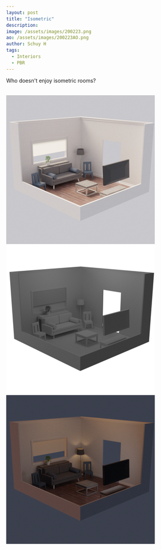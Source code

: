 ```yaml
---
layout: post
title: "Isometric"
description: 
image: /assets/images/200223.png
ao: /assets/images/200223AO.png
author: Schuy H
tags: 
  - Interiors
  - PBR
---
```


Who doesn't enjoy isometric rooms? 

<br />

<div class="container">
  <div class="row">
    <div class="col-sm-4">
      <img class="post-image" src="/assets/images/200223A.png" alt="Alt Angle" style="height: auto;" style="margin-bottom: 5px;">
    </div>
    <div class="col-sm-4">
      <img class="post-image" src="/assets/images/200223AO.png" alt="Alt Angle" style="height: auto;" style="background-color: #050709;; margin-bottom: 5px;">
    </div>
    <div class="col-sm-4">
      <img class="post-image" src="/assets/images/200223B.png" alt="Measured" style="height: auto;" style="margin-bottom: 5px;">
    </div>
  </div>
</div>

<!--- 

Optinal front matter: Date: yyyy-mm-dd hh:mm:ss

Image examples: secondary, full width

![Placeholder](/assets/images/171208.jpeg)

![Placeholder](/assets/images/171208.jpeg#full) 

---> 